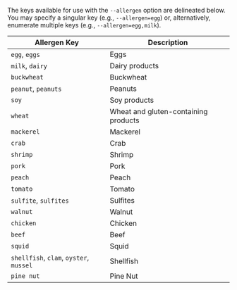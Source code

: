 The keys available for use with the `--allergen` option are delineated below. You may specify a singular key (e.g., `--allergen=egg`) or, alternatively, enumerate multiple keys (e.g., `--allergen=egg,milk`).

| Allergen Key                            | Description                            |
|-----------------------------------------|----------------------------------------|
| `egg`, `eggs`                           | Eggs                                   |
| `milk`, `dairy`                         | Dairy products                         |
| `buckwheat`                             | Buckwheat                              |
| `peanut`, `peanuts`                     | Peanuts                                |
| `soy`                                   | Soy products                           |
| `wheat`                                 | Wheat and gluten-containing products   |
| `mackerel`                              | Mackerel                               |
| `crab`                                  | Crab                                   |
| `shrimp`                                | Shrimp                                 |
| `pork`                                  | Pork                                   |
| `peach`                                 | Peach                                  |
| `tomato`                                | Tomato                                 |
| `sulfite`, `sulfites`                   | Sulfites                               |
| `walnut`                                | Walnut                                 |
| `chicken`                               | Chicken                                |
| `beef`                                  | Beef                                   |
| `squid`                                 | Squid                                  |
| `shellfish`, `clam`, `oyster`, `mussel` | Shellfish                              |
| `pine nut`                              | Pine Nut                               |